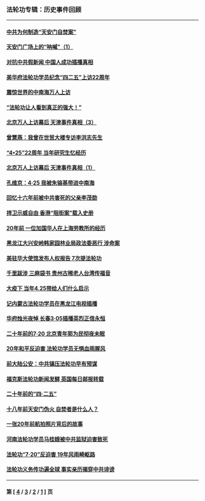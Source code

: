 ### 法轮功专辑：历史事件回顾
---
#### [中共为何制造“天安门自焚案”](../../pages/nf5793/n13183270.md?11170430) 
#### [天安门广场上的“呐喊”（1）](../../pages/nf5793/n13105277.md?11170430) 
#### [对抗中共假新闻 中国人成功插播真相](../../pages/nf5793/n12910618.md?11170430) 
#### [美华府法轮功学员纪念“四二五”上访22周年](../../pages/nf5793/n12904445.md?11170430) 
#### [震惊世界的中南海万人上访](../../pages/nf5793/n12903976.md?11170430) 
#### [“法轮功让人看到真正的强大！”](../../pages/nf5793/n12903195.md?11170430) 
#### [北京万人上访幕后 天津事件真相（3）](../../pages/nf5793/n12902807.md?11170430) 
#### [曾慧燕：我曾在世贸大楼专访李洪志先生](../../pages/nf5793/n12898729.md?11170430) 
#### [“4•25”22周年 当年研究生忆经历](../../pages/nf5793/n12894152.md?11170430) 
#### [北京万人上访幕后 天津事件真相（1）](../../pages/nf5793/n12885174.md?11170430) 
#### [孔维京：4·25 我被朱镕基带进中南海](../../pages/nf5793/n12864987.md?11170430) 
#### [回忆十六年前被中共害死的父亲李茂勋](../../pages/nf5793/n12880270.md?11170430) 
#### [捍卫示威自由 香港“阻街案”载入史册](../../pages/nf5793/n12811245.md?11170430) 
#### [20年前 一位加国华人在上海劳教所的经历](../../pages/nf5793/n12707932.md?11170430) 
#### [黑龙江大兴安岭韩家园林业局政法委恶行 涉命案](../../pages/nf5793/n12622815.md?11170430) 
#### [美驻华大使馆发布人权报告 7次提法轮功](../../pages/nf5793/n12520541.md?11170430) 
#### [千里跋涉 三麻袋书 贵州古稀老人台湾传福音](../../pages/nf5793/n12198750.md?11170430) 
#### [大疫下 当年4.25带给人们什么启示](../../pages/nf5793/n12058565.md?11170430) 
#### [记内蒙古法轮功学员在黑龙江电视插播](../../pages/nf5793/n11699194.md?11170430) 
#### [华府烛光夜悼 长春3·05插播英烈正信永恒](../../pages/nf5793/n11397432.md?11170430) 
#### [二十年前的7·20 北京青年郭为民彻夜未眠](../../pages/nf5793/n11354195.md?11170430) 
#### [20年和平反迫害 法轮功学员无惧血雨腥风](../../pages/nf5793/n11348279.md?11170430) 
#### [前大陆公安：中共镇压法轮功早有预谋](../../pages/nf5793/n11352168.md?11170430) 
#### [福克斯法轮功新闻发酵  英国每日邮报转载](../../pages/nf5793/n11285952.md?11170430) 
#### [二十年前的“四·二五”](../../pages/nf5793/n11207639.md?11170430) 
#### [十八年前天安门伪火 自焚者是什么人？](../../pages/nf5793/n10996556.md?11170430) 
#### [一张20年前航拍照片背后的故事](../../pages/nf5793/n10693797.md?11170430) 
#### [河南法轮功学员马桂娥被中共监狱迫害致死](../../pages/nf5793/n10684974.md?11170430) 
#### [法轮功“7‧20”反迫害 19年风雨崎岖路](../../pages/nf5793/n10570834.md?11170430) 
#### [法轮功义务传功遍全球 事实亲历揭穿中共诽谤](../../pages/nf5793/n10581061.md?11170430) 

---
#### 第 [ [4](./4.md?11170430) / [3](./3.md?11170430) / [2](./2.md?11170430) / [1](./1.md?11170430) ] 页
